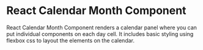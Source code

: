# React Calendar Month Component

React Calendar Month Component renders a calendar panel where you can 
put individual components on each day cell. It includes basic styling 
using flexbox css to layout the elements on the calendar.


